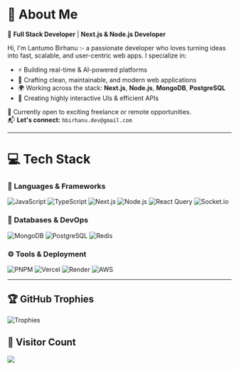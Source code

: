 # 💫 About Me

🚀 **Full Stack Developer** | **Next.js & Node.js Developer**

Hi, I'm Lantumo Birhanu  :- a passionate developer who loves turning ideas into fast, scalable, and user-centric web apps. I specialize in:

- ⚡ Building real-time & AI-powered platforms  
- 🧠 Crafting clean, maintainable, and modern web applications  
- 🌍 Working across the stack: **Next.js**, **Node.js**, **MongoDB**, **PostgreSQL**  
- 🧩 Creating highly interactive UIs & efficient APIs

🎯 Currently open to exciting freelance or remote opportunities.  
📬 **Let's connect:** `hbirhanu.dev@gmail.com`

---

# 💻 Tech Stack

### 🚀 Languages & Frameworks
![JavaScript](https://img.shields.io/badge/-JavaScript-F7DF1E?style=for-the-badge&logo=javascript&logoColor=black)
![TypeScript](https://img.shields.io/badge/-TypeScript-007ACC?style=for-the-badge&logo=typescript&logoColor=white)
![Next.js](https://img.shields.io/badge/-Next.js-000000?style=for-the-badge&logo=next.js&logoColor=white)
![Node.js](https://img.shields.io/badge/-Node.js-339933?style=for-the-badge&logo=node.js&logoColor=white)
![React Query](https://img.shields.io/badge/-React%20Query-FF4154?style=for-the-badge&logo=react-query&logoColor=white)
![Socket.io](https://img.shields.io/badge/-Socket.io-010101?style=for-the-badge&logo=socket.io&logoColor=white)

### 🧠 Databases & DevOps
![MongoDB](https://img.shields.io/badge/-MongoDB-4EA94B?style=for-the-badge&logo=mongodb&logoColor=white)
![PostgreSQL](https://img.shields.io/badge/-PostgreSQL-316192?style=for-the-badge&logo=postgresql&logoColor=white)
![Redis](https://img.shields.io/badge/-Redis-DD0031?style=for-the-badge&logo=redis&logoColor=white)

### ⚙️ Tools & Deployment
![PNPM](https://img.shields.io/badge/-PNPM-f69220?style=for-the-badge&logo=pnpm&logoColor=white)
![Vercel](https://img.shields.io/badge/-Vercel-000?style=for-the-badge&logo=vercel&logoColor=white)
![Render](https://img.shields.io/badge/-Render-46E3B7?style=for-the-badge&logo=render&logoColor=white)
![AWS](https://img.shields.io/badge/-AWS-FF9900?style=for-the-badge&logo=amazon-aws&logoColor=white)

---

## 🏆 GitHub Trophies
![Trophies](https://github-profile-trophy.vercel.app/?username=henokhackz&theme=radical&no-frame=false&no-bg=true&margin-w=8)

## 🔗 Visitor Count
[![](https://visitcount.itsvg.in/api?id=henokhackz&icon=0&color=0)](https://visitcount.itsvg.in)

<!-- Built with ❤️ by Lantumo Birhanu -->

